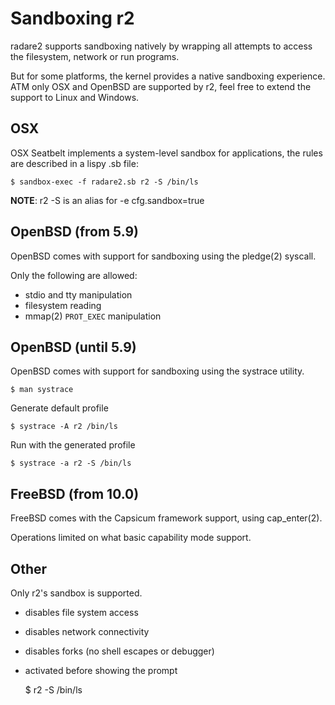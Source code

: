 Sandboxing r2
=============

radare2 supports sandboxing natively by wrapping all attempts
to access the filesystem, network or run programs.

But for some platforms, the kernel provides a native sandboxing
experience. ATM only OSX and OpenBSD are supported by r2, feel
free to extend the support to Linux and Windows.

OSX
---

OSX Seatbelt implements a system-level sandbox for applications,
the rules are described in a lispy .sb file:

	$ sandbox-exec -f radare2.sb r2 -S /bin/ls

**NOTE**: r2 -S is an alias for -e cfg.sandbox=true


OpenBSD (from 5.9)
------------------

OpenBSD comes with support for sandboxing using the pledge(2) syscall.

Only the following are allowed:

- stdio and tty manipulation
- filesystem reading
- mmap(2) `PROT_EXEC` manipulation

OpenBSD (until 5.9)
-------------------

OpenBSD comes with support for sandboxing using the systrace utility.

	$ man systrace

Generate default profile

	$ systrace -A r2 /bin/ls

Run with the generated profile

	$ systrace -a r2 -S /bin/ls

FreeBSD (from 10.0)
-------------------

FreeBSD comes with the Capsicum framework support,
 using cap_enter(2).

Operations limited on what basic capability mode support.

Other
-----

Only r2's sandbox is supported.

- disables file system access
- disables network connectivity
- disables forks (no shell escapes or debugger)
- activated before showing the prompt

	$ r2 -S /bin/ls
